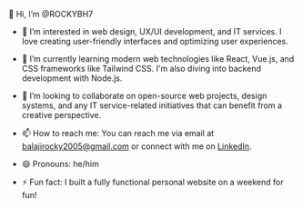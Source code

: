 👋 Hi, I’m @ROCKYBH7

- 👀 I’m interested in web design, UX/UI development, and IT services. I love creating user-friendly interfaces and optimizing user experiences.
  
- 🌱 I’m currently learning modern web technologies like React, Vue.js, and CSS frameworks like Tailwind CSS. I'm also diving into backend development with Node.js.

- 💞️ I’m looking to collaborate on open-source web projects, design systems, and any IT service-related initiatives that can benefit from a creative perspective.

- 📫 How to reach me: You can reach me via email at [balajirocky2005@gmail.com](mailto:balajirocky2005@gmail.com) or connect with me on [LinkedIn](www.linkedin.com/in/balaji-r-h-a81107298).

- 😄 Pronouns: he/him

- ⚡ Fun fact: I built a fully functional personal website on a weekend for fun!


